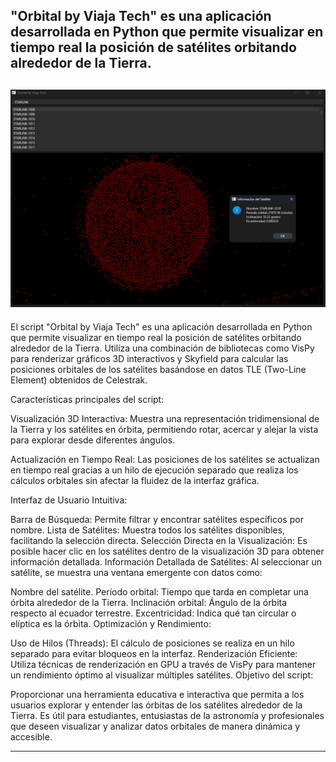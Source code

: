  "Orbital by Viaja Tech" es una aplicación desarrollada en Python que permite visualizar en tiempo real la posición de satélites orbitando alrededor de la Tierra.
----
![](https://github.com/viajatech/Orbital/blob/main/ORBITAL%20GUI%20PHOTO.png) 
----
El script "Orbital by Viaja Tech" es una aplicación desarrollada en Python que permite visualizar en tiempo real la posición de satélites orbitando alrededor de la Tierra. Utiliza una combinación de bibliotecas como VisPy para renderizar gráficos 3D interactivos y Skyfield para calcular las posiciones orbitales de los satélites basándose en datos TLE (Two-Line Element) obtenidos de Celestrak.

Características principales del script:

Visualización 3D Interactiva: Muestra una representación tridimensional de la Tierra y los satélites en órbita, permitiendo rotar, acercar y alejar la vista para explorar desde diferentes ángulos.

Actualización en Tiempo Real: Las posiciones de los satélites se actualizan en tiempo real gracias a un hilo de ejecución separado que realiza los cálculos orbitales sin afectar la fluidez de la interfaz gráfica.

Interfaz de Usuario Intuitiva:

Barra de Búsqueda: Permite filtrar y encontrar satélites específicos por nombre.
Lista de Satélites: Muestra todos los satélites disponibles, facilitando la selección directa.
Selección Directa en la Visualización: Es posible hacer clic en los satélites dentro de la visualización 3D para obtener información detallada.
Información Detallada de Satélites: Al seleccionar un satélite, se muestra una ventana emergente con datos como:

Nombre del satélite.
Período orbital: Tiempo que tarda en completar una órbita alrededor de la Tierra.
Inclinación orbital: Ángulo de la órbita respecto al ecuador terrestre.
Excentricidad: Indica qué tan circular o elíptica es la órbita.
Optimización y Rendimiento:

Uso de Hilos (Threads): El cálculo de posiciones se realiza en un hilo separado para evitar bloqueos en la interfaz.
Renderización Eficiente: Utiliza técnicas de renderización en GPU a través de VisPy para mantener un rendimiento óptimo al visualizar múltiples satélites.
Objetivo del script:

Proporcionar una herramienta educativa e interactiva que permita a los usuarios explorar y entender las órbitas de los satélites alrededor de la Tierra. Es útil para estudiantes, entusiastas de la astronomía y profesionales que deseen visualizar y analizar datos orbitales de manera dinámica y accesible.

-----

